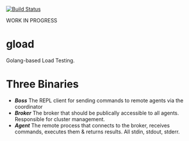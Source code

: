 [![Build Status](https://travis-ci.org/xeb/gload.svg?branch=master)](https://travis-ci.org/xeb/gload)

WORK IN PROGRESS

# gload
Golang-based Load Testing.  

# Three Binaries
* ***Boss*** The REPL client for sending commands to remote agents via the coordinator
* ***Broker*** The broker that should be publically accessible to all agents.  Responsible for cluster management.
* ***Agent***  The remote process that connects to the broker, receives commands, executes them & returns results.  All stdin, stdout, stderr.

